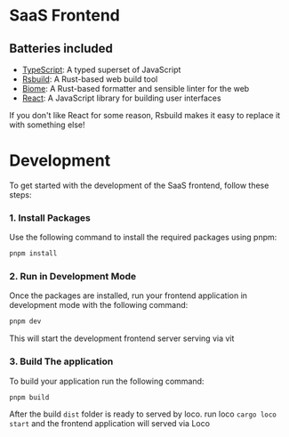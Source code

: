 # SaaS Frontend

## Batteries included

- [TypeScript](https://www.typescriptlang.org/): A typed superset of JavaScript
- [Rsbuild](https://rsbuild.dev/): A Rust-based web build tool
- [Biome](https://biomejs.dev/): A Rust-based formatter and sensible linter for the web
- [React](https://reactjs.org/): A JavaScript library for building user interfaces

If you don't like React for some reason, Rsbuild makes it easy to replace it with something else!

# Development

To get started with the development of the SaaS frontend, follow these steps:

### 1. Install Packages

Use the following command to install the required packages using pnpm:

```sh
pnpm install
```

### 2. Run in Development Mode

Once the packages are installed, run your frontend application in development mode with the following command:

```sh
pnpm dev
```

This will start the development frontend server serving via vit

### 3. Build The application

To build your application run the following command:

```sh
pnpm build
```

After the build `dist` folder is ready to served by loco. run loco `cargo loco start` and the frontend application will served via Loco